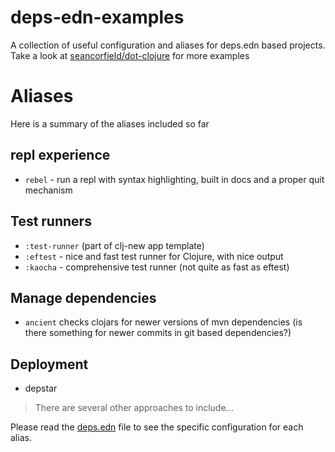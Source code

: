 # deps-edn-examples
A collection of useful configuration and aliases for deps.edn based projects.  Take a look at [seancorfield/dot-clojure](https://github.com/seancorfield/dot-clojure) for more examples


# Aliases
Here is a summary of the aliases included so far

## repl experience
* `rebel` - run a repl with syntax highlighting, built in docs and a proper quit mechanism 

## Test runners
* `:test-runner` (part of clj-new app template)
* `:eftest` - nice and fast test runner for Clojure, with nice output
* `:kaocha` - comprehensive test runner (not quite as fast as eftest)

## Manage dependencies
* `ancient` checks clojars for newer versions of mvn dependencies (is there something for newer commits in git based dependencies?)

## Deployment
* depstar

> There are several other approaches to include...

Please read the [deps.edn](deps.edn) file to see the specific configuration for each alias.
